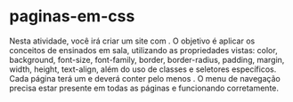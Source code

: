 # paginas-em-css
Nesta atividade, você irá criar um site com . O objetivo é aplicar os conceitos de ensinados em sala, utilizando as propriedades vistas: color, background, font-size, font-family, border, border-radius, padding, margin, width, height, text-align, além do uso de classes e seletores específicos.
Cada página terá um e deverá conter pelo menos . O menu de navegação precisa estar presente em todas as páginas e funcionando corretamente.
